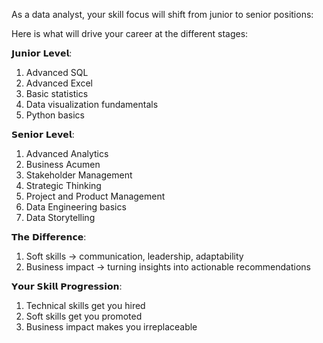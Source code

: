 As a data analyst, your skill focus will shift from junior to senior positions:

Here is what will drive your career at the different stages:

𝗝𝘂𝗻𝗶𝗼𝗿 𝗟𝗲𝘃𝗲𝗹:

1. Advanced SQL
2. Advanced Excel
3. Basic statistics
4. Data visualization fundamentals
5. Python basics

𝗦𝗲𝗻𝗶𝗼𝗿 𝗟𝗲𝘃𝗲𝗹:

1. Advanced Analytics
2. Business Acumen 
3. Stakeholder Management
4. Strategic Thinking
5. Project and Product Management
6. Data Engineering basics
7. Data Storytelling

𝗧𝗵𝗲 𝗗𝗶𝗳𝗳𝗲𝗿𝗲𝗻𝗰𝗲:

1. Soft skills -> communication, leadership, adaptability
2. Business impact -> turning insights into actionable recommendations

𝗬𝗼𝘂𝗿 𝗦𝗸𝗶𝗹𝗹 𝗣𝗿𝗼𝗴𝗿𝗲𝘀𝘀𝗶𝗼𝗻:

1. Technical skills get you hired
2. Soft skills get you promoted
3. Business impact makes you irreplaceable
